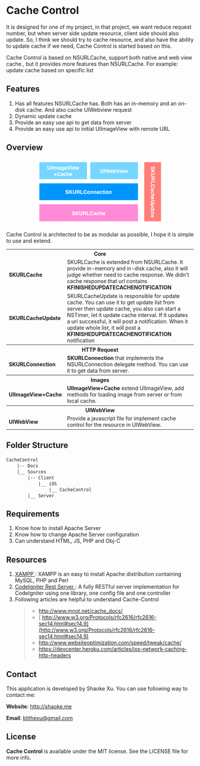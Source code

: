 # Cache Control
It is designed for one of my project, in that project, we want reduce request number, but when server side update resource, client side should also update. So, I think we should try to cache resource, and also have the ability to update cache if we need, Cache Control is started based on this.

Cache Control is based on NSURLCache, support both native and web view cache., but it provides more features than NSURLCache. For example: update cache based on specific list

## Features
1.  Has all features NSURLCache has. Both has an in-memory and an on-disk cache. And also cache UIWebview request
2. Dynamic update cache
3.  Provide an  easy use api to get data from server
4.  Provide an easy use api to initial UIImageView with remote URL

## Overview
<p align="center">
  <img src="Class Relationship.png" alt="Cache Control Architecture Diagram"/>
</p>
Cache Control is architected to be as modular as possible, I hope it is simple to use and extend.
<table>
	<tr>
		<th colspan='2' >Core</th>
	</tr>
	<tr>
		<td> <strong>SKURLCache</strong></td>
		<td>SKURLCache is extended from NSURLCache. It provide in-memory and in-disk cache, also it will judge whether need to cache  response. We didn't cache response that url contains <strong>KFINISHEDUPDATECACHENOTIFICATION</strong> </td>
	</tr>
	<tr>
		<td> <strong>SKURLCacheUpdate</strong> </td>
		<td>SKURLCacheUpdate is responsible for update cache. You can use it to get update list from server then update cache, you also can start a NSTimer, let it update cache interval. If it updates a url successful, it will post a notification. When it update whole list, it will post a <strong>KFINISHEDUPDATECACHENOTIFICATION</strong> notification</td>
	</tr>
	<tr>
		<th colspan='2' >HTTP Request</th>
	</tr>
	<tr>
		<td> <strong>SKURLConnection</strong> </td>
		<td> <strong>SKURLConnection</strong> that implements the NSURLConnection delegate method. You can use it to get data from server.</td>
	</tr>
	<tr>
		<th colspan='2' >Images</th>
	</tr>
	<tr>
		<td> <strong>UIImageView+Cache</strong> </td>
		<td> <strong>UIImageView+Cache</strong> extend UIImageView, add methods for loading image from server or from local cache. </td>
	</tr>
	<tr>
		<th colspan='2' >UIWebView</th>
	</tr>
	<tr>
		<td> <strong>UIWebView</strong> </td>
		<td> Provide a javascript file for implement cache control for the resource in UIWebView. </td>
	</tr>
</table>

## Folder Structure
```
CacheControl
    |-- Docs
    |__ Sources
        |-- Client
            |__ iOS
                |__ CacheControl
        |__ Server
```

## Requirements
1. Know how to install Apache Server
2. Know how to change Apache Server configuration
3. Can understand HTML, JS, PHP and Obj-C

## Resources
1. [ XAMPP ](http://www.apachefriends.org/en/xampp.html): XAMPP is an easy to install Apache distribution containing MySQL, PHP and Perl
2. [ CodeIgniter Rest Server ](https://github.com/philsturgeon/codeigniter-restserver): A fully RESTful server implementation for CodeIgniter using one library, one config file and one controller
3. Following articles are helpful to understand Cache-Control
    > * [ http://www.mnot.net/cache_docs/ ](http://www.mnot.net/cache_docs/)
    > * [ http://www.w3.org/Protocols/rfc2616/rfc2616-sec14.html#sec14.9](http://www.w3.org/Protocols/rfc2616/rfc2616-sec14.html#sec14.9)
    > * [ http://www.websiteoptimization.com/speed/tweak/cache/ ](http://www.websiteoptimization.com/speed/tweak/cache/)
    > * [ https://devcenter.heroku.com/articles/ios-network-caching-http-headers ](https://devcenter.heroku.com/articles/ios-network-caching-http-headers)

## Contact
This application is developed by Shaoke Xu. You can use following way to contact me:

**Website**: <http://shaoke.me>

**Email**: [ blithexu@gmail.com ](blithexu@gmail.com)

## License
**Cache Control** is available under the MIT license. See the LICENSE file for more info.

